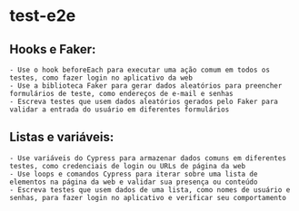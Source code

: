 # test-e2e

## Hooks e Faker:
    - Use o hook beforeEach para executar uma ação comum em todos os testes, como fazer login no aplicativo da web
    - Use a biblioteca Faker para gerar dados aleatórios para preencher formulários de teste, como endereços de e-mail e senhas
    - Escreva testes que usem dados aleatórios gerados pelo Faker para validar a entrada do usuário em diferentes formulários


## Listas e variáveis:
    - Use variáveis do Cypress para armazenar dados comuns em diferentes testes, como credenciais de login ou URLs de página da web
    - Use loops e comandos Cypress para iterar sobre uma lista de elementos na página da web e validar sua presença ou conteúdo
    - Escreva testes que usem dados de uma lista, como nomes de usuário e senhas, para fazer login no aplicativo e verificar seu comportamento
